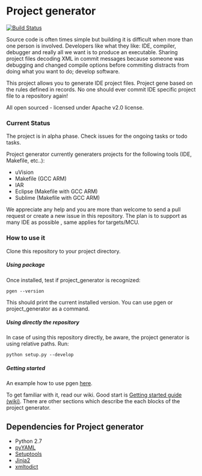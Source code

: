 # Project generator
[![Build Status](https://travis-ci.org/project-generator/project_generator.svg?branch=master)](https://travis-ci.org/project-generator/project_generator)

Source code is often times simple but building it is difficult when more than one person is involved.
Developers like what they like: IDE, compiler, debugger and really all we want is to produce an executable.
Sharing project files decoding XML in commit messages because someone was debugging and changed compile options before commiting distracts from doing what you want to do; develop software.

This project allows you to generate IDE project files. Project gene
based on the rules defined in records. No one should ever commit IDE specific project file to a repository again!

All open sourced - licensed under Apache v2.0 license.

### Current Status

The project is in alpha phase. Check issues for the ongoing tasks or todo tasks.

Project generator currently generaters projects for the following tools (IDE, Makefile, etc..):

 - uVision
 - Makefile (GCC ARM)
 - IAR
 - Eclipse (Makefile with GCC ARM)
 - Sublime (Makefile with GCC ARM)

We appreciate any help and you are more than welcome to send a pull request or create a new issue in this repository.
The plan is to support as many IDE as possible , same applies for targets/MCU.

### How to use it

Clone this repository to your project directory.

##### Using package
Once installed, test if project_generator is recognized:

```
pgen --version
```
This should print the current installed version. You can use pgen or project_generator as a command.

##### Using directly the repository
In case of using this repository directly, be aware, the project generator is using relative paths. Run:
```
python setup.py --develop
```

##### Getting started

An example how to use pgen [here](https://github.com/sarahmarshy/pgen_simple_example).

To get familiar with it, read our wiki. Good start is [Getting started guide (wiki)](https://github.com/project-generator/project_generator/wiki/Getting_started). There are other sections which describe the each blocks of the project generator.

Dependencies for Project generator
-------------------------
* Python 2.7
 * [pyYAML](https://github.com/yaml/pyyaml)
 * [Setuptools](https://pypi.python.org/pypi/distribute)
 * [Jinja2](https://pypi.python.org/pypi/Jinja2)
 * [xmltodict](https://pypi.python.org/pypi/xmltodict)
